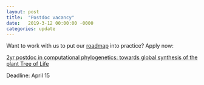 ```yaml
---
layout: post
title:  "Postdoc vacancy"
date:   2019-3-12 00:00:00 -0000
categories: update
---
```


Want to work with us to put our <a href="https://onlinelibrary.wiley.com/doi/abs/10.1002/ajb2.1041">roadmap</a> into practice? Apply now:

<a href="https://international.au.dk/about/profile/vacant-positions/job/postdoc-in-computational-phylogenetics-and-macroevolution/">2yr postdoc in computational phylogenetics: towards global synthesis of the plant Tree of Life</a>

Deadline: April 15
